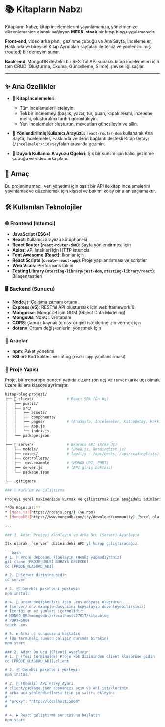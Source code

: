 # 📚 Kitapların Nabzı

Kitapların Nabzı; kitap incelemelerini yayınlamanıza, yönetmenize, düzenlemenize olanak sağlayan **MERN-stack** bir kitap blog uygulamasıdır.

**Front-end**, video arka planı, gezinme çubuğu ve Ana Sayfa, İncelemeler, Hakkında ve bireysel Kitap Ayrıntıları sayfaları ile temiz ve yönlendirilmiş (routed) bir deneyim sunar.

**Back-end**, MongoDB destekli bir RESTful API sunarak kitap incelemeleri için tam CRUD (Oluşturma, Okuma, Güncelleme, Silme) işlevselliği sağlar.

---

## ✨ Ana Özellikler

* **📝 Kitap İncelemeleri:**
    * Tüm incelemeleri listeleyin.
    * Tek bir incelemeyi (başlık, yazar, tür, puan, kapak resmi, inceleme metni, oluşturulma tarihi) görüntüleyin.
    * Yeni incelemeler oluşturun, mevcutları güncelleyin ve silin.
      
* **🧭 Yönlendirilmiş Kullanıcı Arayüzü:** `react-router-dom` kullanarak Ana Sayfa, İncelemeler, Hakkında ve derin bağlantı destekli Kitap Detayı (`/incelemeler/:id`) sayfaları arasında gezinin.
  
* **📱 Duyarlı Kullanıcı Arayüzü Öğeleri:** Şık bir sunum için kalıcı gezinme çubuğu ve video arka planı.

## 🚀 Amaç

Bu projenin amacı, veri yönetimi için basit bir API ile kitap incelemelerini yayınlamak ve düzenlemek için kişisel ve bakımı kolay bir alan sağlamaktır.

## 🛠️ Kullanılan Teknolojiler

### 🌐 Frontend (İstemci)

* **JavaScript (ES6+)**
* **React**: Kullanıcı arayüzü kütüphanesi
* **React Router (`react-router-dom`)**: Sayfa yönlendirmesi için
* **Axios**: API istekleri için HTTP istemcisi
* **Font Awesome (React)**: İkonlar için
* **React Scripts (`create-react-app`)**: Proje yapılandırması ve scriptler
* **Web Vitals**: Performans takibi
* **Testing Library (`@testing-library/jest-dom`, `@testing-library/react`)**: Bileşen testleri

### 🖥️ Backend (Sunucu)

* **Node.js**: Çalışma zamanı ortamı
* **Express (v5)**: RESTful API oluşturmak için web framework'ü
* **Mongoose**: MongoDB için ODM (Object Data Modeling)
* **MongoDB**: NoSQL veritabanı
* **CORS**: Çapraz kaynak (cross-origin) isteklerine izin vermek için
* **dotenv**: Ortam değişkenlerini yönetmek için

### 🔧 Araçlar

* **npm**: Paket yönetimi
* **ESLint**: Kod kalitesi ve linting (`react-app` yapılandırması)

### 📁 Proje Yapısı

Proje, bir monorepo benzeri yapıda `client` (ön uç) ve `server` (arka uç) olmak üzere iki ana klasöre ayrılmıştır.

```bash
kitap-blog-projesi/
├── 📁 client/               # React SPA (Ön Uç)
│   ├── public/
│   ├── src/
│   │   ├── assets/
│   │   ├── components/
│   │   ├── pages/          # (AnaSayfa, Incelemeler, KitapDetay, Hakkinda)
│   │   ├── App.js
│   │   └── index.js
│   └── package.json
│
├── 📁 server/               # Express API (Arka Uç)
│   ├── models/             # (Book.js, ReadingList.js)
│   ├── routes/             # (api.js - /api/books, /api/readinglists)
│   ├── controllers/
│   ├── .env.example        # (MONGO_URI, PORT)
│   ├── server.js           # (API giriş noktası)
│   └── package.json
│
└── .gitignore

### 🚀 Kurulum ve Çalıştırma

Projeyi yerel makinenizde kurmak ve çalıştırmak için aşağıdaki adımları sırasıyla izleyin.

**Ön Koşullar:**
* [Node.js](https://nodejs.org/) (ve npm)
* [MongoDB](https://www.mongodb.com/try/download/community) (Yerel olarak veya bir MongoDB Atlas hesabı)

---

### 1. Adım: Projeyi Klonlayın ve Arka Ucu (Server) Ayarlayın

İlk olarak, `server` dizinindeki API'yi kurup çalıştıracağız.

```bash
# 1. 🐑 Proje deposunu klonlayın (Henüz yapmadıysanız)
git clone [PROJE_URLSİ BURAYA GELECEK]
cd [PROJE_KLASÖRÜ_ADI]

# 2. 📂 Server dizinine gidin
cd server

# 3. 📦 Gerekli paketleri yükleyin
npm install

# 4. 🔑 Ortam değişkenleri için .env dosyası oluşturun
# (server/.env.example dosyasını kopyalayıp düzenleyebilirsiniz)
# İçeriği en az şunları içermelidir:
# MONGO_URI=mongodb://localhost:27017/kitapblog
# PORT=5000
touch .env

# 5. ▶️ Arka uç sunucusunu başlatın
# (Bu terminali sunucu çalışır durumda bırakın)
npm start

### 2. Adım: Ön Ucu (Client) Ayarlayın
# 1. 📂 (Yeni terminalde) Proje kök dizininden client klasörüne gidin
cd [PROJE_KLASÖRÜ_ADI]/client

# 2. 📦 Gerekli paketleri yükleyin
npm install

# 3. 🔗 (Önemli) API Proxy Ayarı
# client/package.json dosyanızı açın ve API isteklerinin
# arka uca yönlendirilmesi için şu satırı ekleyin:
#
# "proxy": "http://localhost:5000"
#

# 4. ▶️ React geliştirme sunucusunu başlatın
npm start
